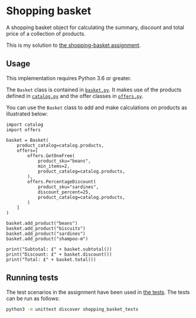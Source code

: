 # Shopping basket

A shopping basket object for calculating the summary, discount and total price of a collection of products.

This is my solution to [the shopping-basket assignment](https://github.com/ecs-cx/cx-interview-questions/blob/master/shopping_basket/assignment.md).

## Usage

This implementation requires Python 3.6 or greater.

The `Basket` class is contained in [`basket.py`](basket.py#L21). It makes use of the products defined in [`catalog.py`](catalog.py) and the offer classes in [`offers.py`](offers.py).

You can use the `Basket` class to add and make calculations on products as illustrated below:

``` python3
import catalog
import offers

basket = Basket(
    product_catalog=catalog.products,
    offers=[
        offers.GetOneFree(
            product_sku="beans",
            min_items=2,
            product_catalog=catalog.products,
        ),
        offers.PercentageDiscount(
            product_sku="sardines",
            discount_percent=25,
            product_catalog=catalog.products,
        )
    ]
)

basket.add_product("beans")
basket.add_product("biscuits")
basket.add_product("sardines")
basket.add_product("shampoo-m")

print("Subtotal: £" + basket.subtotal())
print("Discount: £" + basket.discount())
print("Total: £" + basket.total())
```

## Running tests

The test scenarios in the assignment have been used in [the tests](shopping_basket_tests/test_basket.py). The tests can be run as follows:

``` bash
python3 -m unittest discover shopping_basket_tests
```
